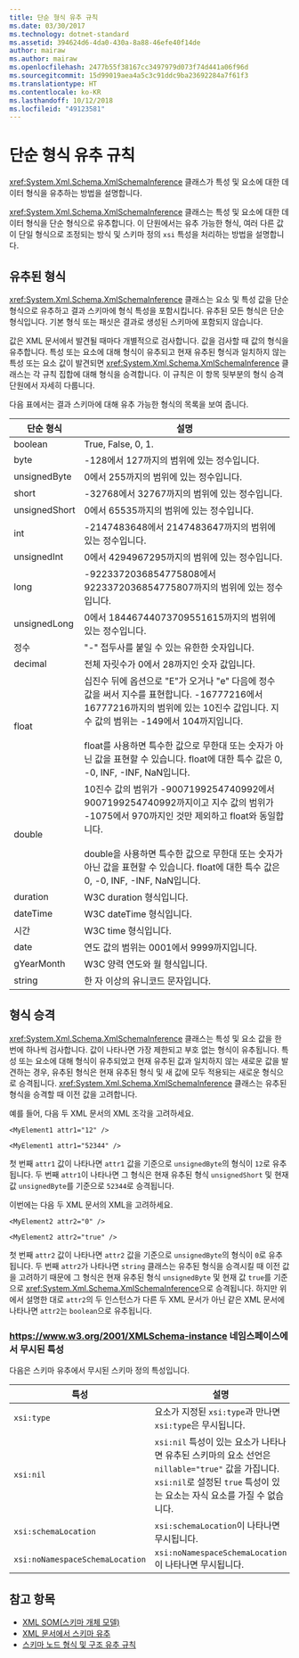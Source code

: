```yaml
---
title: 단순 형식 유추 규칙
ms.date: 03/30/2017
ms.technology: dotnet-standard
ms.assetid: 394624d6-4da0-430a-8a88-46efe40f14de
author: mairaw
ms.author: mairaw
ms.openlocfilehash: 2477b55f38167cc3497979d073f74d441a06f96d
ms.sourcegitcommit: 15d99019aea4a5c3c91ddc9ba23692284a7f61f3
ms.translationtype: HT
ms.contentlocale: ko-KR
ms.lasthandoff: 10/12/2018
ms.locfileid: "49123581"
---
```

# <a name="rules-for-inferring-simple-types"></a>단순 형식 유추 규칙
<xref:System.Xml.Schema.XmlSchemaInference> 클래스가 특성 및 요소에 대한 데이터 형식을 유추하는 방법을 설명합니다.  
  
 <xref:System.Xml.Schema.XmlSchemaInference> 클래스는 특성 및 요소에 대한 데이터 형식을 단순 형식으로 유추합니다. 이 단원에서는 유추 가능한 형식, 여러 다른 값이 단일 형식으로 조정되는 방식 및 스키마 정의 `xsi` 특성을 처리하는 방법을 설명합니다.  
  
## <a name="inferred-types"></a>유추된 형식  
 <xref:System.Xml.Schema.XmlSchemaInference> 클래스는 요소 및 특성 값을 단순 형식으로 유추하고 결과 스키마에 형식 특성을 포함시킵니다. 유추된 모든 형식은 단순 형식입니다. 기본 형식 또는 패싯은 결과로 생성된 스키마에 포함되지 않습니다.  
  
 값은 XML 문서에서 발견될 때마다 개별적으로 검사합니다. 값을 검사할 때 값의 형식을 유추합니다. 특성 또는 요소에 대해 형식이 유추되고 현재 유추된 형식과 일치하지 않는 특성 또는 요소 값이 발견되면 <xref:System.Xml.Schema.XmlSchemaInference> 클래스는 각 규칙 집합에 대해 형식을 승격합니다. 이 규칙은 이 항목 뒷부분의 형식 승격 단원에서 자세히 다룹니다.  
  
 다음 표에서는 결과 스키마에 대해 유추 가능한 형식의 목록을 보여 줍니다.  
  
|단순 형식|설명|  
|-----------------|-----------------|  
|boolean|True, False, 0, 1.|  
|byte|-128에서 127까지의 범위에 있는 정수입니다.|  
|unsignedByte|0에서 255까지의 범위에 있는 정수입니다.|  
|short|-32768에서 32767까지의 범위에 있는 정수입니다.|  
|unsignedShort|0에서 65535까지의 범위에 있는 정수입니다.|  
|int|-2147483648에서 2147483647까지의 범위에 있는 정수입니다.|  
|unsignedInt|0에서 4294967295까지의 범위에 있는 정수입니다.|  
|long|-9223372036854775808에서 9223372036854775807까지의 범위에 있는 정수입니다.|  
|unsignedLong|0에서 18446744073709551615까지의 범위에 있는 정수입니다.|  
|정수|"-" 접두사를 붙일 수 있는 유한한 숫자입니다.|  
|decimal|전체 자릿수가 0에서 28까지인 숫자 값입니다.|  
|float|십진수 뒤에 옵션으로 "E"가 오거나 "e" 다음에 정수 값을 써서 지수를 표현합니다. -16777216에서 16777216까지의 범위에 있는 10진수 값입니다. 지수 값의 범위는 -149에서 104까지입니다.<br /><br /> float를 사용하면 특수한 값으로 무한대 또는 숫자가 아닌 값을 표현할 수 있습니다. float에 대한 특수 값은 0, -0, INF, -INF, NaN입니다.|  
|double|10진수 값의 범위가 -9007199254740992에서 9007199254740992까지이고 지수 값의 범위가 -1075에서 970까지인 것만 제외하고 float와 동일합니다.<br /><br /> double을 사용하면 특수한 값으로 무한대 또는 숫자가 아닌 값을 표현할 수 있습니다. float에 대한 특수 값은 0, -0, INF, -INF, NaN입니다.|  
|duration|W3C duration 형식입니다.|  
|dateTime|W3C dateTime 형식입니다.|  
|시간|W3C time 형식입니다.|  
|date|연도 값의 범위는 0001에서 9999까지입니다.|  
|gYearMonth|W3C 양력 연도와 월 형식입니다.|  
|string|한 자 이상의 유니코드 문자입니다.|  
  
## <a name="type-promotion"></a>형식 승격  
 <xref:System.Xml.Schema.XmlSchemaInference> 클래스는 특성 및 요소 값을 한 번에 하나씩 검사합니다. 값이 나타나면 가장 제한되고 부호 없는 형식이 유추됩니다. 특성 또는 요소에 대해 형식이 유추되었고 현재 유추된 값과 일치하지 않는 새로운 값을 발견하는 경우, 유추된 형식은 현재 유추된 형식 및 새 값에 모두 적용되는 새로운 형식으로 승격됩니다. <xref:System.Xml.Schema.XmlSchemaInference> 클래스는 유추된 형식을 승격할 때 이전 값을 고려합니다.  
  
 예를 들어, 다음 두 XML 문서의 XML 조각을 고려하세요.  
  
 `<MyElement1 attr1="12" />`  
  
 `<MyElement1 attr1="52344" />`  
  
 첫 번째 `attr1` 값이 나타나면 `attr1` 값을 기준으로 `unsignedByte`의 형식이 `12`로 유추됩니다. 두 번째 `attr1`이 나타나면 그 형식은 현재 유추된 형식 `unsignedShort` 및 현재 값 `unsignedByte`를 기준으로 `52344`로 승격됩니다.  
  
 이번에는 다음 두 XML 문서의 XML을 고려하세요.  
  
 `<MyElement2 attr2="0" />`  
  
 `<MyElement2 attr2="true" />`  
  
 첫 번째 `attr2` 값이 나타나면 `attr2` 값을 기준으로 `unsignedByte`의 형식이 `0`로 유추됩니다. 두 번째 `attr2`가 나타나면 `string` 클래스는 유추된 형식을 승격시킬 때 이전 값을 고려하기 때문에 그 형식은 현재 유추된 형식 `unsignedByte` 및 현재 값 `true`를 기준으로 <xref:System.Xml.Schema.XmlSchemaInference>으로 승격됩니다. 하지만 위에서 설명한 대로 `attr2`의 두 인스턴스가 다른 두 XML 문서가 아닌 같은 XML 문서에 나타나면 `attr2`는 `boolean`으로 유추됩니다.  
  
### <a name="ignored-attributes-from-the-httpswwww3org2001xmlschema-instance-namespace"></a><https://www.w3.org/2001/XMLSchema-instance> 네임스페이스에서 무시된 특성

다음은 스키마 유추에서 무시된 스키마 정의 특성입니다.  
  
|특성|설명|  
|---------------|-----------------|  
|`xsi:type`|요소가 지정된 `xsi:type`과 만나면 `xsi:type`은 무시됩니다.|  
|`xsi:nil`|`xsi:nil` 특성이 있는 요소가 나타나면 유추된 스키마의 요소 선언은 `nillable="true"` 값을 가집니다. `xsi:nil`로 설정된 `true` 특성이 있는 요소는 자식 요소를 가질 수 없습니다.|  
|`xsi:schemaLocation`|`xsi:schemaLocation`이 나타나면 무시됩니다.|  
|`xsi:noNamespaceSchemaLocation`|`xsi:noNamespaceSchemaLocation`이 나타나면 무시됩니다.|  
  
## <a name="see-also"></a>참고 항목

- [XML SOM(스키마 개체 모델)](../../../../docs/standard/data/xml/xml-schema-object-model-som.md)  
- [XML 문서에서 스키마 유추](../../../../docs/standard/data/xml/inferring-schemas-from-xml-documents.md)  
- [스키마 노드 형식 및 구조 유추 규칙](../../../../docs/standard/data/xml/rules-for-inferring-schema-node-types-and-structure.md)

